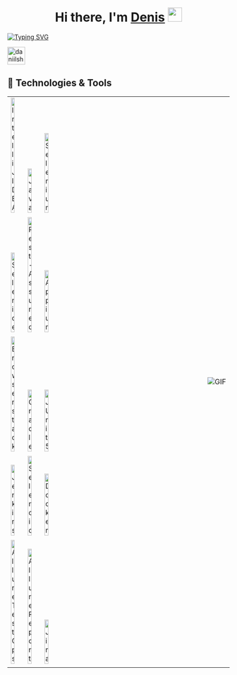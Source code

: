 <h1 align="center">Hi there, I'm <a href="https://t.me/Rumpelstilzchen4" target="_blank">Denis</a> 
<img src="https://github.com/blackcater/blackcater/raw/main/images/Hi.gif" height="32"/></h1>

[![Typing SVG](https://readme-typing-svg.herokuapp.com?color=000000&lines=I+am+a+student+of+the+qa.guru+school)](https://git.io/typing-svg)
<p align="left">
  
<a href="https://t.me/Rumpelstilzchen4" target="blank"><img align="center" src="https://raw.githubusercontent.com/daniilshat/daniilshat/2d7eafe5250314b3d422c86b35de062e0f1f5178/icons/Telegram.svg" alt="daniilshat" height="40" width="40" /></a>

  ## 🔧 Technologies & Tools

<table cellpadding=0 cellspacing=0>
    <tr>
        <td>
            <img width="25%" title="IntelliJ IDEA" src="assets/Intelij_IDEA.svg">
            <img width="25%" title="Java" src="assets/Java.svg">
            <img width="25%" title="Selenium" src="assets/Selenium.svg">
        </td>
        <td rowspan="5" width="70%">
            <img align="right" alt="GIF" src="assets/code.gif">
        </td>
    </tr>
    <tr>
        <td>
            <img width="25%" title="Selenide" src="assets/selenide-logo.svg ">
            <img width="25%" title="Rest-Assured" src="assets/RESTAssured.svg">
            <img width="25%" title="Appium" src="assets/Appium.svg">
        </td>
    </tr>
    <tr>
        <td>
            <img width="25%" title="Browserstack" src="assets/Browserstack.svg">
            <img width="25%" title="Gradle" src="assets/Gradle.svg">
            <img width="25%" title="JUnit5" src="assets/junit5.svg">              
        </td>
    </tr>
    <tr>
        <td>
            <img width="25%" title="Jenkins" src="assets/Jenkins.svg">
            <img width="25%" title="Selenoid" src="assets/selenoid.svg">
            <img width="25%" title="Docker" src="assets/Docker.svg">
        </td>
    </tr>
    <tr>
        <td>
            <img width="25%" title="Allure TestOps" src="assets/allureTestOPS.svg">
            <img width="25%" title="Allure Report" src="assets/allureReport.svg">
            <img width="25%" title="Jira" src="assets/Jira.svg">          
        </td>
    </tr>
</table>
